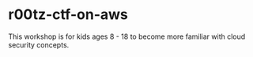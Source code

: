 # r00tz-ctf-on-aws
This workshop is for kids ages 8 - 18 to become more familiar with cloud security concepts.
